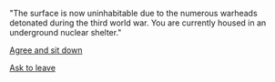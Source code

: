 "The surface is now uninhabitable due to the numerous warheads detonated during the third world war. You are currently housed in an underground nuclear shelter."

[Agree and sit down](../notice-glass/notice-glass.md)

[Ask to leave](../cant-leave/cant-leave.md)